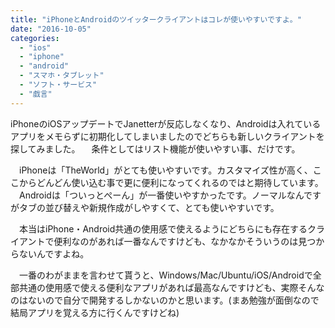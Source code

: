 ```yaml
---
title: "iPhoneとAndroidのツイッタークライアントはコレが使いやすいですよ。"
date: "2016-10-05"
categories: 
  - "ios"
  - "iphone"
  - "android"
  - "スマホ・タブレット"
  - "ソフト・サービス"
  - "戯言"
---
```


iPhoneのiOSアップデートでJanetterが反応しなくなり、Androidは入れているアプリをメモらずに初期化してしまいましたのでどちらも新しいクライアントを探してみました。 　条件としてはリスト機能が使いやすい事、だけです。

　iPhoneは「TheWorld」がとても使いやすいです。カスタマイズ性が高く、ここからどんどん使い込む事で更に便利になってくれるのではと期待しています。 　Androidは「ついっとぺーん」が一番使いやすかったです。ノーマルなんですがタブの並び替えや新規作成がしやすくて、とても使いやすいです。

　本当はiPhone・Android共通の使用感で使えるようにどちらにも存在するクライアントで便利なのがあれば一番なんですけども、なかなかそういうのは見つからないんですよね。

　一番のわがままを言わせて貰うと、Windows/Mac/Ubuntu/iOS/Androidで全部共通の使用感で使える便利なアプリがあれば最高なんですけども、実際そんなのはないので自分で開発するしかないのかと思います。(まあ勉強が面倒なので結局アプリを覚える方に行くんですけどね)
